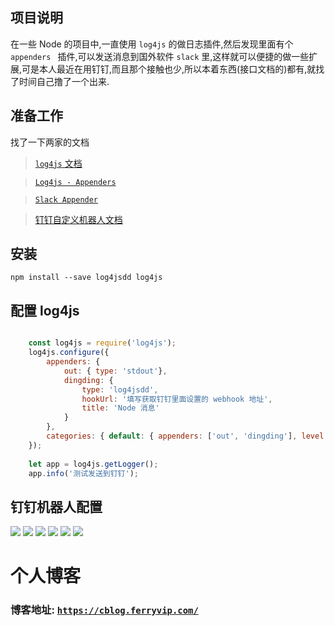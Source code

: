 ## 项目说明

在一些 Node 的项目中,一直使用 `log4js` 的做日志插件,然后发现里面有个 `appenders ` 插件,可以发送消息到国外软件 `slack` 里,这样就可以便捷的做一些扩展,可是本人最近在用钉钉,而且那个接触也少,所以本着东西(接口文档的)都有,就找了时间自己撸了一个出来.

## 准备工作
找了一下两家的文档
> [`log4js` 文档](https://github.com/log4js-node/log4js-node)

> [`Log4js - Appenders`](https://log4js-node.github.io/log4js-node/appenders.html)

> [`Slack Appender`](https://log4js-node.github.io/log4js-node/slack.html)

> [钉钉自定义机器人文档](https://open-doc.dingtalk.com/docs/doc.htm?spm=a219a.7629140.0.0.V8Wb2O&treeId=257&articleId=105735&docType=1)

## 安装

`npm install --save log4jsdd log4js`

## 配置 log4js

```js

    const log4js = require('log4js');
    log4js.configure({
        appenders: {
            out: { type: 'stdout'},
            dingding: {
                type: 'log4jsdd',
                hookUrl: '填写获取钉钉里面设置的 webhook 地址',
                title: 'Node 消息'
            }
        },
        categories: { default: { appenders: ['out', 'dingding'], level: 'debug' }}
    });
    
    let app = log4js.getLogger();
    app.info('测试发送到钉钉');

```
## 钉钉机器人配置

![](https://ws1.sinaimg.cn/large/8bbf0afbly1fotncinog2j21hc0xgwjw.jpg)
![](https://ws1.sinaimg.cn/large/8bbf0afbly1fotncimouoj21hc0xggpf.jpg)
![](https://ws1.sinaimg.cn/large/8bbf0afbly1fotncinqkwj21hc0xg0yf.jpg)
![](https://ws1.sinaimg.cn/large/8bbf0afbly1fotncimw5kj21280uumz6.jpg)
![](https://ws1.sinaimg.cn/large/8bbf0afbly1fotncin1ebj212a0uutbn.jpg)
![](https://ws1.sinaimg.cn/large/8bbf0afbly1fotncipj81j21hc0xg7a3.jpg)


# 个人博客
### **博客地址: [`https://cblog.ferryvip.com/`](https://cblog.ferryvip.com/)**